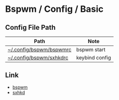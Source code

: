 
# Bspwm / Config / Basic


## Config File Path

| Path | Note |
| --- | --- |
| [~/.config/bspwm/bspwmrc](https://github.com/samwhelp/note-about-bspwm/blob/gh-pages/_demo/config/bspwm-config/prototype_basic/config/bspwm/bspwmrc) | bspwm start |
| [~/.config/bspwm/sxhkdrc](https://github.com/samwhelp/note-about-bspwm/blob/gh-pages/_demo/config/bspwm-config/prototype_basic/config/bspwm/sxhkdrc) | keybind config |


## Link

* [bspwm](https://github.com/baskerville/bspwm)
* [sxhkd](https://github.com/baskerville/sxhkd)
